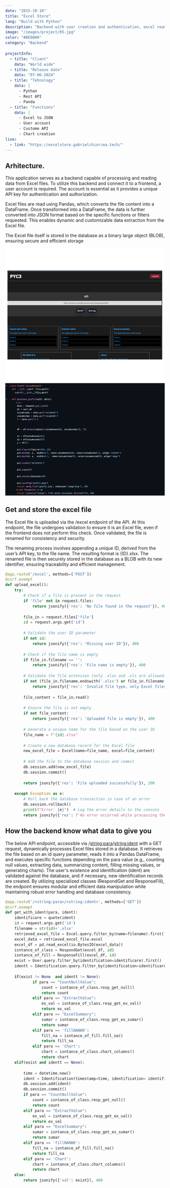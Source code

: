 ```yaml
---
date: "2015-10-10"
title: "Excel Store"
lang: "Build with Python" 
description: "Backend with user creation and authentication, excel reading data and transfer in in JSON as response"
image: "/images/project/05.jpg"
color: "#BE0000"
category: "Backend"

projectInfo:
  - title: "Client"
    data: "World wide"
  - title: "Release date"
    data: "07-06-2024"
  - title: "Tehnology"
    data: |
      - Python
      - Rest API
      - Panda
  - title: "Functions"
    data: |
      - Excel to JSON 
      - User account
      - Custome API
      - Chart creation 
live:
  - link: "https://excelstore.gabrielchiorcea.tech/"
---
```


## Arhitecture.

This application serves as a backend capable of processing and reading data from Excel files. To utilize this backend and connect it to a frontend, a user account is required. The account is essential as it provides a unique API key for authentication and authorization.

Excel files are read using Pandas, which converts the file content into a DataFrame. Once transformed into a DataFrame, the data is further converted into JSON format based on the specific functions or filters requested. This enables dynamic and customizable data extraction from the Excel file.

The Excel file itself is stored in the database as a binary large object (BLOB), ensuring secure and efficient storage


<div className="image columns-1 sm:columns-2 gap-8">

![Python 01.](/images/project/05-01.jpg)
![Python 02.](/images/project/05-02.jpg)
</div>


## Get and store the excel file

The Excel file is uploaded via the /excel endpoint of the API. At this endpoint, the file undergoes validation to ensure it is an Excel file, even if the frontend does not perform this check. Once validated, the file is renamed for consistency and security.

The renaming process involves appending a unique ID, derived from the user’s API key, to the file name. The resulting format is {ID}.xlsx. The renamed file is then securely stored in the database as a BLOB with its new identifier, ensuring traceability and efficient management.


```python
@app.route('/excel', methods=['POST'])
@csrf.exempt
def upload_excel():
    try:
        # Check if a file is present in the request
        if 'file' not in request.files:
            return jsonify({'res': 'No file found in the request'}), 400
        
        file_in = request.files['file']
        id = request.args.get('id')

        # Validate the user ID parameter
        if not id:
            return jsonify({'res': 'Missing user ID'}), 400

        # Check if the file name is empty
        if file_in.filename == '':
            return jsonify({'res': 'File name is empty'}), 400

        # Validate the file extension (only .xlsx and .xls are allowed)
        if not (file_in.filename.endswith('.xlsx') or file_in.filename.endswith('.xls')):
            return jsonify({'res': 'Invalid file type, only Excel files are allowed (.xlsx, .xls)'}), 400

        file_content = file_in.read()
        
        # Ensure the file is not empty
        if not file_content:
            return jsonify({'res': 'Uploaded file is empty'}), 400

        # Generate a unique name for the file based on the user ID
        file_name = f"{id}.xlsx"

        # Create a new database record for the Excel file
        new_excel_file = Excel(name=file_name, excel=file_content)

        # Add the file to the database session and commit
        db.session.add(new_excel_file)
        db.session.commit()

        return jsonify({'res': 'File uploaded successfully'}), 200

    except Exception as e:
        # Roll back the database transaction in case of an error
        db.session.rollback()
        print(f"Error: {e}")  # Log the error details to the console
        return jsonify({'res': f'An error occurred while processing the file: {str(e)}'}), 500

```

## How the backend know what data to give you

The below API endpoint, accessible via /<string:para>/<string:ident> with a GET request, dynamically processes Excel files stored in a database. It retrieves the file based on an id query parameter, reads it into a Pandas DataFrame, and executes specific functions depending on the para value (e.g., counting null values, extracting data, summarizing content, filling missing values, or generating charts). The user's existence and identification (ident) are validated against the database, and if necessary, new identification records are created. By utilizing specialized classes (RespondGet and ResponseFill), the endpoint ensures modular and efficient data manipulation while maintaining robust error handling and database consistency.


```python
@app.route('/<string:para>/<string:ident>', methods=['GET'])
@csrf.exempt
def get_with_ident(para, ident):
    identificare = quote(ident)
    id = request.args.get('id')
    filename = str(id)+'.xlsx'
    retrieved_excel_file = Excel.query.filter_by(name=filename).first()
    excel_data = retrieved_excel_file.excel
    excel_df = pd.read_excel(io.BytesIO(excel_data))
    isntance_of_class = RespondGet(excel_df, id)
    isntance_of_fill = ResponseFill(excel_df, id)
    exist = User.query.filter_by(identification=identificare).first()
    identt = Identification.query.filter_by(identification=identificare).first()

    if(exist != None  and identt != None):
            if para == "CountNullValue":
                count = isntance_of_class.resp_get_null()
                return count
            elif para == "ExtractValue":
                ex_val = isntance_of_class.resp_get_ex_val()
                return ex_val
            elif para == "ExcelSummary":
                sumar = isntance_of_class.resp_get_ex_sumar()
                return sumar
            elif para == 'fillNANW0':
                fill_na = isntance_of_fill.fill_na()
                return fill_na
            elif para == 'Chart':
                chart = isntance_of_class.chart_columns()
                return chart
    elif(exist and identt == None):

        time = datetime.now()
        ident = Identification(timestamp=time, identification= identificare)
        db.session.add(ident)
        db.session.commit()
        if para == "CountNullValue":
            count = isntance_of_class.resp_get_null()
            return count
        elif para == "ExtractValue":
            ex_val = isntance_of_class.resp_get_ex_val()
            return ex_val
        elif para == "ExcelSummary":
            sumar = isntance_of_class.resp_get_ex_sumar()
            return sumar
        elif para == 'fillNANW0':
            fill_na = isntance_of_fill.fill_na()
            return fill_na
        elif para == 'Chart':
            chart = isntance_of_class.chart_columns()
            return chart
    else:
        return jsonify({'val': exist}), 400
```



